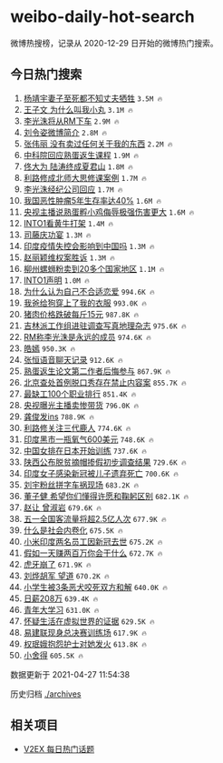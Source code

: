 # weibo-daily-hot-search

微博热搜榜，记录从 2020-12-29 日开始的微博热门搜索。

## 今日热门搜索

<!-- BEGIN -->

1. [杨靖宇妻子至死都不知丈夫牺牲](https://s.weibo.com/weibo?q=%23%E6%9D%A8%E9%9D%96%E5%AE%87%E5%A6%BB%E5%AD%90%E8%87%B3%E6%AD%BB%E9%83%BD%E4%B8%8D%E7%9F%A5%E4%B8%88%E5%A4%AB%E7%89%BA%E7%89%B2%23&Refer=top) `3.5M 🔥`
1. [王子文 为什么叫我小丸](https://s.weibo.com/weibo?q=%E7%8E%8B%E5%AD%90%E6%96%87%20%E4%B8%BA%E4%BB%80%E4%B9%88%E5%8F%AB%E6%88%91%E5%B0%8F%E4%B8%B8&Refer=top) `3.1M 🔥`
1. [李光洙将从RM下车](https://s.weibo.com/weibo?q=%23%E6%9D%8E%E5%85%89%E6%B4%99%E5%B0%86%E4%BB%8ERM%E4%B8%8B%E8%BD%A6%23&Refer=top) `2.9M 🔥`
1. [刘令姿微博简介](https://s.weibo.com/weibo?q=%23%E5%88%98%E4%BB%A4%E5%A7%BF%E5%BE%AE%E5%8D%9A%E7%AE%80%E4%BB%8B%23&Refer=top) `2.8M 🔥`
1. [张伟丽 没有卖过任何关于我的东西](https://s.weibo.com/weibo?q=%E5%BC%A0%E4%BC%9F%E4%B8%BD%20%E6%B2%A1%E6%9C%89%E5%8D%96%E8%BF%87%E4%BB%BB%E4%BD%95%E5%85%B3%E4%BA%8E%E6%88%91%E7%9A%84%E4%B8%9C%E8%A5%BF&Refer=top) `2.2M 🔥`
1. [中科院回应熟蛋返生课程](https://s.weibo.com/weibo?q=%23%E4%B8%AD%E7%A7%91%E9%99%A2%E5%9B%9E%E5%BA%94%E7%86%9F%E8%9B%8B%E8%BF%94%E7%94%9F%E8%AF%BE%E7%A8%8B%23&Refer=top) `1.9M 🔥`
1. [佟大为 陆涛终成夏君山](https://s.weibo.com/weibo?q=%E4%BD%9F%E5%A4%A7%E4%B8%BA%20%E9%99%86%E6%B6%9B%E7%BB%88%E6%88%90%E5%A4%8F%E5%90%9B%E5%B1%B1&Refer=top) `1.8M 🔥`
1. [利路修成北师大思修课案例](https://s.weibo.com/weibo?q=%23%E5%88%A9%E8%B7%AF%E4%BF%AE%E6%88%90%E5%8C%97%E5%B8%88%E5%A4%A7%E6%80%9D%E4%BF%AE%E8%AF%BE%E6%A1%88%E4%BE%8B%23&Refer=top) `1.7M 🔥`
1. [李光洙经纪公司回应](https://s.weibo.com/weibo?q=%23%E6%9D%8E%E5%85%89%E6%B4%99%E7%BB%8F%E7%BA%AA%E5%85%AC%E5%8F%B8%E5%9B%9E%E5%BA%94%23&Refer=top) `1.7M 🔥`
1. [我国恶性肿瘤5年生存率达40%](https://s.weibo.com/weibo?q=%23%E6%88%91%E5%9B%BD%E6%81%B6%E6%80%A7%E8%82%BF%E7%98%A45%E5%B9%B4%E7%94%9F%E5%AD%98%E7%8E%87%E8%BE%BE40%25%23&Refer=top) `1.6M 🔥`
1. [央视主播说熟蛋孵小鸡侮辱极强伤害更大](https://s.weibo.com/weibo?q=%23%E5%A4%AE%E8%A7%86%E4%B8%BB%E6%92%AD%E8%AF%B4%E7%86%9F%E8%9B%8B%E5%AD%B5%E5%B0%8F%E9%B8%A1%E4%BE%AE%E8%BE%B1%E6%9E%81%E5%BC%BA%E4%BC%A4%E5%AE%B3%E6%9B%B4%E5%A4%A7%23&Refer=top) `1.6M 🔥`
1. [INTO1看黄牛打架](https://s.weibo.com/weibo?q=%23INTO1%E7%9C%8B%E9%BB%84%E7%89%9B%E6%89%93%E6%9E%B6%23&Refer=top) `1.4M 🔥`
1. [司藤庆功宴](https://s.weibo.com/weibo?q=%E5%8F%B8%E8%97%A4%E5%BA%86%E5%8A%9F%E5%AE%B4&Refer=top) `1.3M 🔥`
1. [印度疫情失控会影响到中国吗](https://s.weibo.com/weibo?q=%23%E5%8D%B0%E5%BA%A6%E7%96%AB%E6%83%85%E5%A4%B1%E6%8E%A7%E4%BC%9A%E5%BD%B1%E5%93%8D%E5%88%B0%E4%B8%AD%E5%9B%BD%E5%90%97%23&Refer=top) `1.3M 🔥`
1. [赵丽颖维权案胜诉](https://s.weibo.com/weibo?q=%23%E8%B5%B5%E4%B8%BD%E9%A2%96%E7%BB%B4%E6%9D%83%E6%A1%88%E8%83%9C%E8%AF%89%23&Refer=top) `1.3M 🔥`
1. [柳州螺蛳粉卖到20多个国家地区](https://s.weibo.com/weibo?q=%23%E6%9F%B3%E5%B7%9E%E8%9E%BA%E8%9B%B3%E7%B2%89%E5%8D%96%E5%88%B020%E5%A4%9A%E4%B8%AA%E5%9B%BD%E5%AE%B6%E5%9C%B0%E5%8C%BA%23&Refer=top) `1.1M 🔥`
1. [INTO1声明](https://s.weibo.com/weibo?q=%23INTO1%E5%A3%B0%E6%98%8E%23&Refer=top) `1.0M 🔥`
1. [为什么认为自己不合适恋爱](https://s.weibo.com/weibo?q=%23%E4%B8%BA%E4%BB%80%E4%B9%88%E8%AE%A4%E4%B8%BA%E8%87%AA%E5%B7%B1%E4%B8%8D%E5%90%88%E9%80%82%E6%81%8B%E7%88%B1%23&Refer=top) `994.6K 🔥`
1. [我爸给狗穿上了我的衣服](https://s.weibo.com/weibo?q=%23%E6%88%91%E7%88%B8%E7%BB%99%E7%8B%97%E7%A9%BF%E4%B8%8A%E4%BA%86%E6%88%91%E7%9A%84%E8%A1%A3%E6%9C%8D%23&Refer=top) `993.0K 🔥`
1. [猪肉价格跌破每斤15元](https://s.weibo.com/weibo?q=%23%E7%8C%AA%E8%82%89%E4%BB%B7%E6%A0%BC%E8%B7%8C%E7%A0%B4%E6%AF%8F%E6%96%A415%E5%85%83%23&Refer=top) `987.8K 🔥`
1. [吉林派工作组进驻调查写真地理杂志](https://s.weibo.com/weibo?q=%23%E5%90%89%E6%9E%97%E6%B4%BE%E5%B7%A5%E4%BD%9C%E7%BB%84%E8%BF%9B%E9%A9%BB%E8%B0%83%E6%9F%A5%E5%86%99%E7%9C%9F%E5%9C%B0%E7%90%86%E6%9D%82%E5%BF%97%23&Refer=top) `975.6K 🔥`
1. [RM称李光洙是永远的成员](https://s.weibo.com/weibo?q=%23RM%E7%A7%B0%E6%9D%8E%E5%85%89%E6%B4%99%E6%98%AF%E6%B0%B8%E8%BF%9C%E7%9A%84%E6%88%90%E5%91%98%23&Refer=top) `974.6K 🔥`
1. [皓嫣](https://s.weibo.com/weibo?q=%23%E7%9A%93%E5%AB%A3%23&Refer=top) `950.3K 🔥`
1. [张恒语音聊天记录](https://s.weibo.com/weibo?q=%23%E5%BC%A0%E6%81%92%E8%AF%AD%E9%9F%B3%E8%81%8A%E5%A4%A9%E8%AE%B0%E5%BD%95%23&Refer=top) `912.6K 🔥`
1. [熟蛋返生论文第二作者后悔参与](https://s.weibo.com/weibo?q=%E7%86%9F%E8%9B%8B%E8%BF%94%E7%94%9F%E8%AE%BA%E6%96%87%E7%AC%AC%E4%BA%8C%E4%BD%9C%E8%80%85%E5%90%8E%E6%82%94%E5%8F%82%E4%B8%8E&Refer=top) `867.9K 🔥`
1. [北京查处首例脱口秀存在禁止内容案](https://s.weibo.com/weibo?q=%23%E5%8C%97%E4%BA%AC%E6%9F%A5%E5%A4%84%E9%A6%96%E4%BE%8B%E8%84%B1%E5%8F%A3%E7%A7%80%E5%AD%98%E5%9C%A8%E7%A6%81%E6%AD%A2%E5%86%85%E5%AE%B9%E6%A1%88%23&Refer=top) `855.7K 🔥`
1. [最缺工100个职业排行](https://s.weibo.com/weibo?q=%23%E6%9C%80%E7%BC%BA%E5%B7%A5100%E4%B8%AA%E8%81%8C%E4%B8%9A%E6%8E%92%E8%A1%8C%23&Refer=top) `851.4K 🔥`
1. [央视曝光主播卖惨带货](https://s.weibo.com/weibo?q=%23%E5%A4%AE%E8%A7%86%E6%9B%9D%E5%85%89%E4%B8%BB%E6%92%AD%E5%8D%96%E6%83%A8%E5%B8%A6%E8%B4%A7%23&Refer=top) `796.0K 🔥`
1. [龚俊发ins](https://s.weibo.com/weibo?q=%E9%BE%9A%E4%BF%8A%E5%8F%91ins&Refer=top) `788.9K 🔥`
1. [利路修关注三代鹿人](https://s.weibo.com/weibo?q=%23%E5%88%A9%E8%B7%AF%E4%BF%AE%E5%85%B3%E6%B3%A8%E4%B8%89%E4%BB%A3%E9%B9%BF%E4%BA%BA%23&Refer=top) `774.6K 🔥`
1. [印度黑市一瓶氧气600美元](https://s.weibo.com/weibo?q=%23%E5%8D%B0%E5%BA%A6%E9%BB%91%E5%B8%82%E4%B8%80%E7%93%B6%E6%B0%A7%E6%B0%94600%E7%BE%8E%E5%85%83%23&Refer=top) `748.6K 🔥`
1. [中国女排在日本开始训练](https://s.weibo.com/weibo?q=%E4%B8%AD%E5%9B%BD%E5%A5%B3%E6%8E%92%E5%9C%A8%E6%97%A5%E6%9C%AC%E5%BC%80%E5%A7%8B%E8%AE%AD%E7%BB%83&Refer=top) `737.6K 🔥`
1. [陕西公布脱贫摘帽掺假初步调查结果](https://s.weibo.com/weibo?q=%23%E9%99%95%E8%A5%BF%E5%85%AC%E5%B8%83%E8%84%B1%E8%B4%AB%E6%91%98%E5%B8%BD%E6%8E%BA%E5%81%87%E5%88%9D%E6%AD%A5%E8%B0%83%E6%9F%A5%E7%BB%93%E6%9E%9C%23&Refer=top) `729.6K 🔥`
1. [印度女子感染新冠被儿子遗弃死亡](https://s.weibo.com/weibo?q=%23%E5%8D%B0%E5%BA%A6%E5%A5%B3%E5%AD%90%E6%84%9F%E6%9F%93%E6%96%B0%E5%86%A0%E8%A2%AB%E5%84%BF%E5%AD%90%E9%81%97%E5%BC%83%E6%AD%BB%E4%BA%A1%23&Refer=top) `700.6K 🔥`
1. [刘宇粉丝拼字车祸现场](https://s.weibo.com/weibo?q=%23%E5%88%98%E5%AE%87%E7%B2%89%E4%B8%9D%E6%8B%BC%E5%AD%97%E8%BD%A6%E7%A5%B8%E7%8E%B0%E5%9C%BA%23&Refer=top) `683.2K 🔥`
1. [董子健 希望你们懂得许愿和鞠躬区别](https://s.weibo.com/weibo?q=%E8%91%A3%E5%AD%90%E5%81%A5%20%E5%B8%8C%E6%9C%9B%E4%BD%A0%E4%BB%AC%E6%87%82%E5%BE%97%E8%AE%B8%E6%84%BF%E5%92%8C%E9%9E%A0%E8%BA%AC%E5%8C%BA%E5%88%AB&Refer=top) `682.1K 🔥`
1. [赵让 曾淑岩](https://s.weibo.com/weibo?q=%E8%B5%B5%E8%AE%A9%20%E6%9B%BE%E6%B7%91%E5%B2%A9&Refer=top) `679.6K 🔥`
1. [五一全国客流量将超2.5亿人次](https://s.weibo.com/weibo?q=%23%E4%BA%94%E4%B8%80%E5%85%A8%E5%9B%BD%E5%AE%A2%E6%B5%81%E9%87%8F%E5%B0%86%E8%B6%852.5%E4%BA%BF%E4%BA%BA%E6%AC%A1%23&Refer=top) `677.9K 🔥`
1. [什么是社会内卷化](https://s.weibo.com/weibo?q=%23%E4%BB%80%E4%B9%88%E6%98%AF%E7%A4%BE%E4%BC%9A%E5%86%85%E5%8D%B7%E5%8C%96%23&Refer=top) `675.5K 🔥`
1. [小米印度两名员工因新冠去世](https://s.weibo.com/weibo?q=%E5%B0%8F%E7%B1%B3%E5%8D%B0%E5%BA%A6%E4%B8%A4%E5%90%8D%E5%91%98%E5%B7%A5%E5%9B%A0%E6%96%B0%E5%86%A0%E5%8E%BB%E4%B8%96&Refer=top) `675.2K 🔥`
1. [假如一天赚两百万你会干什么](https://s.weibo.com/weibo?q=%23%E5%81%87%E5%A6%82%E4%B8%80%E5%A4%A9%E8%B5%9A%E4%B8%A4%E7%99%BE%E4%B8%87%E4%BD%A0%E4%BC%9A%E5%B9%B2%E4%BB%80%E4%B9%88%23&Refer=top) `672.7K 🔥`
1. [虎牙崩了](https://s.weibo.com/weibo?q=%23%E8%99%8E%E7%89%99%E5%B4%A9%E4%BA%86%23&Refer=top) `671.9K 🔥`
1. [刘烨胡军 望道](https://s.weibo.com/weibo?q=%E5%88%98%E7%83%A8%E8%83%A1%E5%86%9B%20%E6%9C%9B%E9%81%93&Refer=top) `670.2K 🔥`
1. [小学生被3条恶犬咬死双方和解](https://s.weibo.com/weibo?q=%23%E5%B0%8F%E5%AD%A6%E7%94%9F%E8%A2%AB3%E6%9D%A1%E6%81%B6%E7%8A%AC%E5%92%AC%E6%AD%BB%E5%8F%8C%E6%96%B9%E5%92%8C%E8%A7%A3%23&Refer=top) `640.0K 🔥`
1. [日薪208万](https://s.weibo.com/weibo?q=%23%E6%97%A5%E8%96%AA208%E4%B8%87%23&Refer=top) `639.4K 🔥`
1. [青年大学习](https://s.weibo.com/weibo?q=%E9%9D%92%E5%B9%B4%E5%A4%A7%E5%AD%A6%E4%B9%A0&Refer=top) `631.0K 🔥`
1. [怀疑生活在虚拟世界的证据](https://s.weibo.com/weibo?q=%23%E6%80%80%E7%96%91%E7%94%9F%E6%B4%BB%E5%9C%A8%E8%99%9A%E6%8B%9F%E4%B8%96%E7%95%8C%E7%9A%84%E8%AF%81%E6%8D%AE%23&Refer=top) `629.5K 🔥`
1. [易建联现身总决赛训练场](https://s.weibo.com/weibo?q=%23%E6%98%93%E5%BB%BA%E8%81%94%E7%8E%B0%E8%BA%AB%E6%80%BB%E5%86%B3%E8%B5%9B%E8%AE%AD%E7%BB%83%E5%9C%BA%23&Refer=top) `617.9K 🔥`
1. [权珉娥抱怨护士对她发火](https://s.weibo.com/weibo?q=%23%E6%9D%83%E7%8F%89%E5%A8%A5%E6%8A%B1%E6%80%A8%E6%8A%A4%E5%A3%AB%E5%AF%B9%E5%A5%B9%E5%8F%91%E7%81%AB%23&Refer=top) `613.8K 🔥`
1. [小舍得](https://s.weibo.com/weibo?q=%E5%B0%8F%E8%88%8D%E5%BE%97&Refer=top) `605.5K 🔥`

数据更新于 2021-04-27 11:54:38

<!-- END -->

历史归档 [./archives](./archives)

## 相关项目

- [V2EX 每日热门话题](https://github.com/boojack/v2ex-daily-hot-topic)
